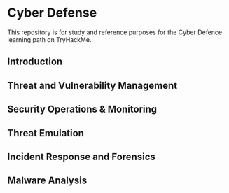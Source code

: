 # Cyber Defense

This repository is for study and reference purposes for the Cyber Defence learning path on TryHackMe. 

## Introduction

## Threat and Vulnerability Management

## Security Operations & Monitoring

## Threat Emulation

## Incident Response and Forensics

## Malware Analysis
